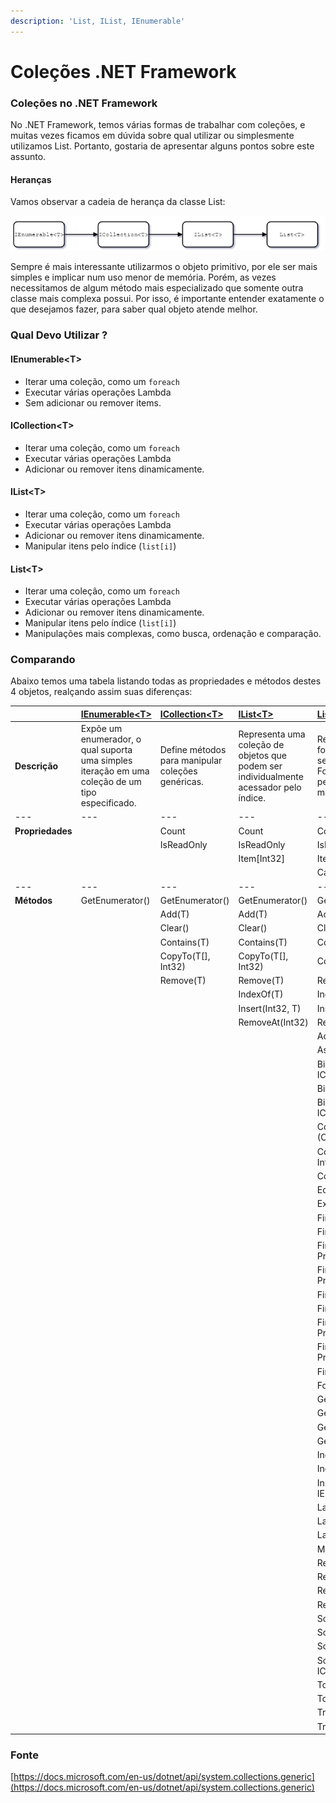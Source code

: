 ```yaml
---
description: 'List, IList, IEnumerable'
---
```


# Coleções .NET Framework

### Coleções no .NET Framework

No .NET Framework, temos várias formas de trabalhar com coleções, e muitas vezes ficamos em dúvida sobre qual utilizar ou simplesmente utilizamos List. Portanto, gostaria de apresentar alguns pontos sobre este assunto.

#### Heranças <a id="user-content-heran%C3%A7as"></a>

Vamos observar a cadeia de herança da classe List:

![](../.gitbook/assets/image%20%2819%29.png)

Sempre é mais interessante utilizarmos o objeto primitivo, por ele ser mais simples e implicar num uso menor de memória. Porém, as vezes necessitamos de algum método mais especializado que somente outra classe mais complexa possui. Por isso, é importante entender exatamente o que desejamos fazer, para saber qual objeto atende melhor.

### Qual Devo Utilizar ?

#### IEnumerable&lt;T&gt; <a id="user-content-ienumerable%3Ct%3E"></a>

* Iterar uma coleção, como um `foreach`
* Executar várias operações Lambda
* Sem adicionar ou remover items.

#### ICollection&lt;T&gt; <a id="user-content-icollection%3Ct%3E"></a>

* Iterar uma coleção, como um `foreach`
* Executar várias operações Lambda
* Adicionar ou remover itens dinamicamente.

#### IList&lt;T&gt; <a id="user-content-ilist%3Ct%3E"></a>

* Iterar uma coleção, como um `foreach`
* Executar várias operações Lambda
* Adicionar ou remover itens dinamicamente.
* Manipular itens pelo índice \(`list[i]`\)

#### List&lt;T&gt; <a id="user-content-list%3Ct%3E"></a>

* Iterar uma coleção, como um `foreach`
* Executar várias operações Lambda
* Adicionar ou remover itens dinamicamente.
* Manipular itens pelo índice \(`list[i]`\)
* Manipulações mais complexas, como busca, ordenação e comparação.

### Comparando <a id="user-content-comparando"></a>

Abaixo temos uma tabela listando todas as propriedades e métodos destes 4 objetos, realçando assim suas diferenças:

|  | [IEnumerable&lt;T&gt;](https://docs.microsoft.com/en-us/dotnet/api/system.collections.generic.ienumerable-1)  | [ICollection&lt;T&gt;](https://docs.microsoft.com/en-us/dotnet/api/system.collections.generic.icollection-1)  | [IList&lt;T&gt;](https://docs.microsoft.com/pt-br/dotnet/api/system.collections.generic.ilist-1)  | [List&lt;T&gt;](https://docs.microsoft.com/en-us/dotnet/api/system.collections.generic.list-1)  |
| :--- | :--- | :--- | :--- | :--- |
| **Descrição** | Expõe um enumerador, o qual suporta uma simples iteração em uma coleção de um tipo especificado. | Define métodos para manipular coleções genéricas. | Representa uma coleção de objetos que podem ser individualmente acessador pelo índice. | Representa uma lista fortemente tipada que pode ser acessada pelo índice. Fornece métodos para pesquisar, ordenar e manipular listas. |
| --- | --- | --- | --- | --- |
| **Propriedades** |  | Count | Count | Count |
|  |  | IsReadOnly | IsReadOnly | IsReadOnly |
|  |  |  | Item\[Int32\] | Item\[Int32\] |
|  |  |  |  | Capacity |
| --- | --- | --- | --- | --- |
| **Métodos** | GetEnumerator\(\) | GetEnumerator\(\) | GetEnumerator\(\) | GetEnumerator\(\) |
|  |  | Add\(T\) | Add\(T\) | Add\(T\) |
|  |  | Clear\(\) | Clear\(\) | Clear\(\) |
|  |  | Contains\(T\) | Contains\(T\) | Contains\(T\) |
|  |  | CopyTo\(T\[\], Int32\) | CopyTo\(T\[\], Int32\) | CopyTo\(T\[\], Int32\) |
|  |  | Remove\(T\) | Remove\(T\) | Remove\(T\) |
|  |  |  | IndexOf\(T\) | IndexOf\(T\) |
|  |  |  | Insert\(Int32, T\) | Insert\(Int32, T\) |
|  |  |  | RemoveAt\(Int32\) | RemoveAt\(Int32\) |
|  |  |  |  | AddRange\(IEnumerable&lt;T&gt;\) |
|  |  |  |  | AsReadOnly\(\) |
|  |  |  |  | BinarySearch\(Int32, Int32, T, IComparer&lt;T&gt;\) |
|  |  |  |  | BinarySearch\(T\) |
|  |  |  |  | BinarySearch\(T, IComparer&lt;T&gt;\) |
|  |  |  |  | ConvertAll&lt;TOutput&gt;\(Converter&lt;T,TOutput&gt;\) |
|  |  |  |  | CopyTo\(Int32, T\[\], Int32, Int32\) |
|  |  |  |  | CopyTo\(T\[\]\) |
|  |  |  |  | Equals\(Object\) |
|  |  |  |  | Exists\(Predicate&lt;T&gt;\) |
|  |  |  |  | Find\(Predicate&lt;T&gt;\) |
|  |  |  |  | FindAll\(Predicate&lt;T&gt;\) |
|  |  |  |  | FindIndex\(Int32, Int32, Predicate&lt;T&gt;\) |
|  |  |  |  | FindIndex\(Int32, Predicate&lt;T&gt;\) |
|  |  |  |  | FindIndex\(Predicate&lt;T&gt;\) |
|  |  |  |  | FindLast\(Predicate&lt;T&gt;\) |
|  |  |  |  | FindLastIndex\(Int32, Int32, Predicate&lt;T&gt;\) |
|  |  |  |  | FindLastIndex\(Int32, Predicate&lt;T&gt;\) |
|  |  |  |  | FindLastIndex\(Predicate&lt;T&gt;\) |
|  |  |  |  | ForEach\(Action&lt;T&gt;\) |
|  |  |  |  | GetEnumerator\(\) |
|  |  |  |  | GetHashCode\(\) |
|  |  |  |  | GetRange\(Int32, Int32\) |
|  |  |  |  | GetType\(\) |
|  |  |  |  | IndexOf\(T, Int32\) |
|  |  |  |  | IndexOf\(T, Int32, Int32\) |
|  |  |  |  | InsertRange\(Int32, IEnumerable&lt;T&gt;\) |
|  |  |  |  | LastIndexOf\(T\) |
|  |  |  |  | LastIndexOf\(T, Int32\) |
|  |  |  |  | LastIndexOf\(T, Int32, Int32\) |
|  |  |  |  | MemberwiseClone\(\) |
|  |  |  |  | RemoveAll\(Predicate&lt;T&gt;\) |
|  |  |  |  | RemoveRange\(Int32, Int32\) |
|  |  |  |  | Reverse\(\) |
|  |  |  |  | Reverse\(Int32, Int32\) |
|  |  |  |  | Sort\(\) |
|  |  |  |  | Sort\(Comparison&lt;T&gt;\) |
|  |  |  |  | Sort\(IComparer&lt;T&gt;\) |
|  |  |  |  | Sort\(Int32, Int32, IComparer&lt;T&gt;\) |
|  |  |  |  | ToArray\(\) |
|  |  |  |  | ToString\(\) |
|  |  |  |  | TrimExcess\(\) |
|  |  |  |  | TrueForAll\(Predicate&lt;T&gt;\) |

### Fonte <a id="user-content-fonte"></a>

[https://docs.microsoft.com/en-us/dotnet/api/system.collections.generic](https://docs.microsoft.com/en-us/dotnet/api/system.collections.generic)   


